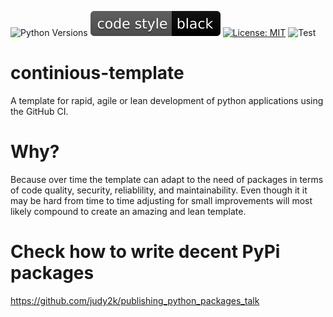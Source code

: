 ![Python Versions](https://img.shields.io/badge/python-3.6%20%7C%203.7%20%7C%203.8%20%7C%203.9-blue) 
![Style Black](./black_badge.svg) 
[![License: MIT](https://img.shields.io/badge/License-MIT-yellow.svg)](https://opensource.org/licenses/MIT)
![Test](https://github.com/MQSchleich/continuous-template/actions/workflows/python-app.yaml/badge.svg?branch=main)


# continious-template
A template for rapid, agile or lean development of python applications using the GitHub CI. 

# Why? 

Because over time the template can adapt to the need of packages in terms of code quality, security, reliablility, and maintainability. Even though it it may be hard from time to time adjusting for small improvements will most likely compound to create an amazing and lean template.

# Check how to write decent PyPi packages 
https://github.com/judy2k/publishing_python_packages_talk
